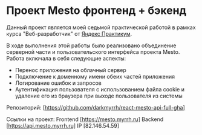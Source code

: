 # Проект Mesto фронтенд + бэкенд

Данный проект является моей седьмой практической работой в рамках курса "Веб-разработчик" от [Яндекс Практикум](https://practicum.yandex.ru/). 

В ходе выполнения этой работы было реализовано объединение серверной части и пользовательского интерфейса проекта Mesto. Работа включала в себя следующие аспекты:
* Перенос приложения на облачный сервер
* Подключение к доменному имени обеих частей приложения
* Логирование ошибок и запросов
* Аутентификация пользователя с использованием файла cookie и удаление его из браузера при выходе пользователя из системы

Репозиторий: [https://github.com/darkmyrrh/react-mesto-api-full-gha]

Ссылки на проект:
Frontend [https://mesto.myrrh.ru]
Backend [https://api.mesto.myrrh.ru]
IP [82.146.54.59]